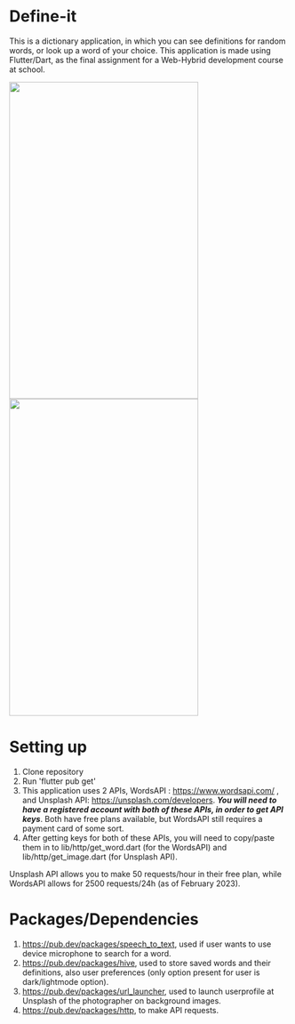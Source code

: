 # Define-it
This is a dictionary application, in which you can see definitions for random words, or look up a word of your choice. This application is made using Flutter/Dart, as the final assignment for a Web-Hybrid development course at school. 

<img src="https://user-images.githubusercontent.com/100110572/221351567-45b44b23-8b47-4f7a-a5ba-9df9c4732201.jpg" width="340" height="570">    <img src="https://user-images.githubusercontent.com/100110572/221351564-223de35e-ed9d-49d1-bf04-67e657a0f26d.jpg" width="340" height="570">



# Setting up
1. Clone repository
2. Run 'flutter pub get'
3. This application uses 2 APIs, WordsAPI : https://www.wordsapi.com/ , and Unsplash API: https://unsplash.com/developers. ***You will need to have a registered account with both of these APIs, in order to get API keys***. Both have free plans available, but WordsAPI still requires a payment card of some sort.
4. After getting keys for both of these APIs, you will need to copy/paste them in to lib/http/get_word.dart (for the WordsAPI) and lib/http/get_image.dart (for Unsplash API).

Unsplash API allows you to make 50 requests/hour in their free plan, while WordsAPI allows for 2500 requests/24h (as of February 2023). 

# Packages/Dependencies

1. https://pub.dev/packages/speech_to_text, used if user wants to use device microphone to search for a word.
2. https://pub.dev/packages/hive, used to store saved words and their definitions, also user preferences (only option present for user is dark/lightmode option). 
3. https://pub.dev/packages/url_launcher, used to launch userprofile at Unsplash of the photographer on background images.
4. https://pub.dev/packages/http, to make API requests. 

